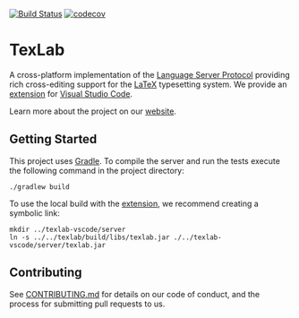 [![Build Status](https://dev.azure.com/ericfoerster/texlab/_apis/build/status/efoerster.texlab?branchName=master)](https://dev.azure.com/ericfoerster/texlab/_build/latest?definitionId=2&branchName=master)
[![codecov](https://codecov.io/gh/efoerster/texlab/branch/master/graph/badge.svg?token=485LvHBRXW)](https://codecov.io/gh/efoerster/texlab)

# TexLab

A cross-platform implementation of the [Language Server Protocol](https://microsoft.github.io/language-server-protocol)
providing rich cross-editing support for the [LaTeX](https://www.latex-project.org/) typesetting system.
We provide an [extension](https://github.com/efoerster/texlab-vscode) for [Visual Studio Code](https://code.visualstudio.com).

Learn more about the project on our [website](https://texlab.netlify.com).

## Getting Started

This project uses [Gradle](https://gradle.org/).
To compile the server and run the tests execute the following command in the project directory:

```shell
./gradlew build
```

To use the local build with the [extension](https://github.com/efoerster/texlab-vscode), we recommend creating a symbolic link:

```shell
mkdir ../texlab-vscode/server
ln -s ../../texlab/build/libs/texlab.jar ./../texlab-vscode/server/texlab.jar
```

## Contributing

See [CONTRIBUTING.md](CONTRIBUTING.md) for details on our code of conduct, and the process for submitting pull requests to us.
